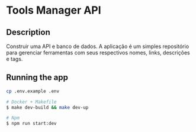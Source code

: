# Tools Manager API

## Description

Construir uma API e banco de dados. A aplicação é um simples repositório para gerenciar ferramentas com seus respectivos nomes, links, descrições e tags.

## Running the app

```bash
cp .env.example .env

# Docker + Makefile
$ make dev-build && make dev-up

# Npm
$ npm run start:dev

```
